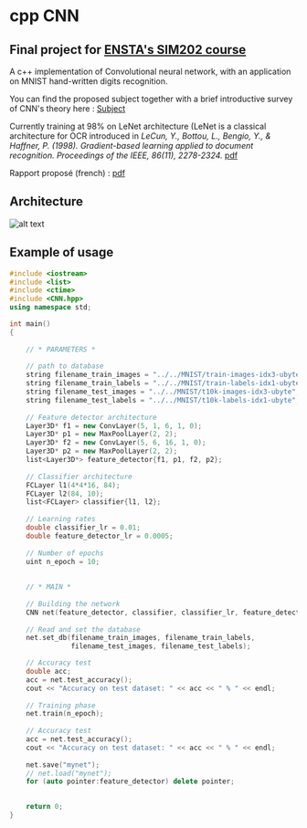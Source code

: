 # cpp CNN
## Final project for [ENSTA's SIM202 course](https://synapses.ensta-paristech.fr/catalogue/2018-2019/ue/3021/SIM202-projet-de-simulation-numerique)

A c++ implementation of Convolutional neural network, with an application on MNIST hand-written digits recognition.

You can find the proposed subject together with a brief introductive survey of CNN's theory here : [Subject](https://www.cjoint.com/doc/19_01/IADnLhx7Ve0_Arno-Granier-sujet.pdf)

Currently training at 98% on LeNet architecture (LeNet is a classical architecture for OCR introduced in _LeCun, Y., Bottou, L., Bengio, Y., & Haffner, P. (1998). Gradient-based learning applied to document recognition. Proceedings of the IEEE, 86(11), 2278-2324._ [pdf](http://www.dengfanxin.cn/wp-content/uploads/2016/03/1998Lecun.pdf) 

Rapport proposé (french) : [pdf](https://www.docdroid.net/aaPf81b/cppcnn-rapport.pdf)

## Architecture
   ![alt text](https://i.postimg.cc/XNygYf6X/Screenshot-from-2020-10-20-18-55-18.png)

## Example of usage
```c++
#include <iostream>
#include <list>
#include <ctime>
#include <CNN.hpp>
using namespace std;

int main()
{
    
    // * PARAMETERS * 
    
    // path to database
    string filename_train_images = "../../MNIST/train-images-idx3-ubyte";
    string filename_train_labels = "../../MNIST/train-labels-idx1-ubyte";
    string filename_test_images = "../../MNIST/t10k-images-idx3-ubyte";
    string filename_test_labels = "../../MNIST/t10k-labels-idx1-ubyte";
    
    // Feature detector architecture
    Layer3D* f1 = new ConvLayer(5, 1, 6, 1, 0);
    Layer3D* p1 = new MaxPoolLayer(2, 2);
    Layer3D* f2 = new ConvLayer(5, 6, 16, 1, 0);
    Layer3D* p2 = new MaxPoolLayer(2, 2);
    list<Layer3D*> feature_detector{f1, p1, f2, p2};
    
    // Classifier architecture
    FCLayer l1(4*4*16, 84);
    FCLayer l2(84, 10);
    list<FCLayer> classifier{l1, l2};
    
    // Learning rates
    double classifier_lr = 0.01;
    double feature_detector_lr = 0.0005;
    
    // Number of epochs
    uint n_epoch = 10;
    
    
    // * MAIN * 
    
    // Building the network
    CNN net(feature_detector, classifier, classifier_lr, feature_detector_lr);
    
    // Read and set the database
    net.set_db(filename_train_images, filename_train_labels, 
               filename_test_images, filename_test_labels);

    // Accuracy test
    double acc;
    acc = net.test_accuracy();
    cout << "Accuracy on test dataset: " << acc << " % " << endl;
    
    // Training phase
    net.train(n_epoch);
    
    // Accuracy test
    acc = net.test_accuracy();
    cout << "Accuracy on test dataset: " << acc << " % " << endl;
    
    net.save("mynet");
    // net.load("mynet");
    for (auto pointer:feature_detector) delete pointer;

    
    return 0;
}
```
